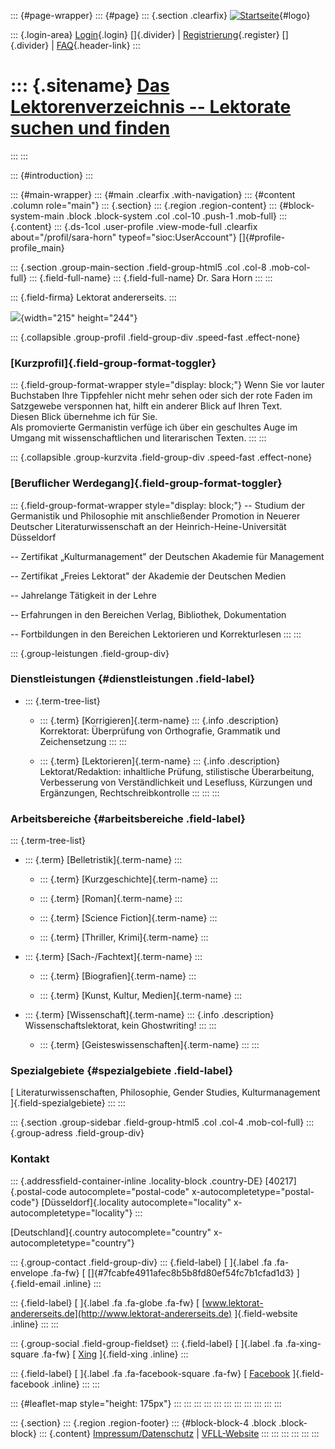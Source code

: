 ::: {#page-wrapper}
::: {#page}
::: {.section .clearfix}
[![Startseite](https://www.lektoren.de/sites/default/files/VfLL_logo.jpg)](/ "Startseite"){#logo}

::: {.login-area}
[Login](/user){.login} []{.divider} \|
[Registrierung](/user/register){.register} []{.divider} \|
[FAQ](/faq-page){.header-link}
:::

::: {.sitename}
[Das Lektorenverzeichnis -- Lektorate suchen und finden](/ "Startseite")
========================================================================
:::
:::

::: {#introduction}
:::

::: {#main-wrapper}
::: {#main .clearfix .with-navigation}
::: {#content .column role="main"}
::: {.section}
::: {.region .region-content}
::: {#block-system-main .block .block-system .col .col-10 .push-1 .mob-full}
::: {.content}
::: {.ds-1col .user-profile .view-mode-full .clearfix about="/profil/sara-horn" typeof="sioc:UserAccount"}
[]{#profile-profile_main}

::: {.section .group-main-section .field-group-html5 .col .col-8 .mob-col-full}
::: {.field-full-name}
::: {.field-full-name}
Dr. Sara Horn
:::
:::

::: {.field-firma}
Lektorat andererseits.
:::

![](https://www.lektoren.de/sites/default/files/styles/profile-image-full/public/users/profile_img/shooting9bk.jpg?itok=DIi9Hvyw){width="215"
height="244"}

::: {.collapsible .group-profil .field-group-div .speed-fast .effect-none}
### [Kurzprofil]{.field-group-format-toggler}

::: {.field-group-format-wrapper style="display: block;"}
Wenn Sie vor lauter Buchstaben Ihre Tippfehler nicht mehr sehen oder
sich der rote Faden im Satzgewebe versponnen hat, hilft ein anderer
Blick auf Ihren Text.\
Diesen Blick übernehme ich für Sie.\
Als promovierte Germanistin verfüge ich über ein geschultes Auge im
Umgang mit wissenschaftlichen und literarischen Texten.
:::
:::

::: {.collapsible .group-kurzvita .field-group-div .speed-fast .effect-none}
### [Beruflicher Werdegang]{.field-group-format-toggler}

::: {.field-group-format-wrapper style="display: block;"}
-- Studium der Germanistik und Philosophie mit anschließender Promotion
in Neuerer Deutscher Literaturwissenschaft an der
Heinrich-Heine-Universität Düsseldorf

-- Zertifikat „Kulturmanagement" der Deutschen Akademie für Management

-- Zertifikat „Freies Lektorat" der Akademie der Deutschen Medien

-- Jahrelange Tätigkeit in der Lehre

-- Erfahrungen in den Bereichen Verlag, Bibliothek, Dokumentation

-- Fortbildungen in den Bereichen Lektorieren und Korrekturlesen
:::
:::

::: {.group-leistungen .field-group-div}
### Dienstleistungen {#dienstleistungen .field-label}

-   ::: {.term-tree-list}
    -   ::: {.term}
        [Korrigieren]{.term-name}
        ::: {.info .description}
        Korrektorat: Überprüfung von Orthografie, Grammatik und
        Zeichensetzung
        :::
        :::

    -   ::: {.term}
        [Lektorieren]{.term-name}
        ::: {.info .description}
        Lektorat/Redaktion: inhaltliche Prüfung, stilistische
        Überarbeitung, Verbesserung von Verständlichkeit und Lesefluss,
        Kürzungen und Ergänzungen, Rechtschreibkontrolle
        :::
        :::
    :::

### Arbeitsbereiche {#arbeitsbereiche .field-label}

::: {.term-tree-list}
-   ::: {.term}
    [Belletristik]{.term-name}
    :::

    -   ::: {.term}
        [Kurzgeschichte]{.term-name}
        :::

    -   ::: {.term}
        [Roman]{.term-name}
        :::

    -   ::: {.term}
        [Science Fiction]{.term-name}
        :::

    -   ::: {.term}
        [Thriller, Krimi]{.term-name}
        :::

-   ::: {.term}
    [Sach-/Fachtext]{.term-name}
    :::

    -   ::: {.term}
        [Biografien]{.term-name}
        :::

    -   ::: {.term}
        [Kunst, Kultur, Medien]{.term-name}
        :::

-   ::: {.term}
    [Wissenschaft]{.term-name}
    ::: {.info .description}
    Wissenschaftslektorat, kein Ghostwriting!
    :::
    :::

    -   ::: {.term}
        [Geisteswissenschaften]{.term-name}
        :::
:::

### Spezialgebiete {#spezialgebiete .field-label}

[ Literaturwissenschaften, Philosophie, Gender Studies, Kulturmanagement
]{.field-spezialgebiete}
:::
:::

::: {.section .group-sidebar .field-group-html5 .col .col-4 .mob-col-full}
::: {.group-adress .field-group-div}
### Kontakt

::: {.addressfield-container-inline .locality-block .country-DE}
[40217]{.postal-code autocomplete="postal-code"
x-autocompletetype="postal-code"} [Düsseldorf]{.locality
autocomplete="locality" x-autocompletetype="locality"}
:::

[Deutschland]{.country autocomplete="country"
x-autocompletetype="country"}

::: {.group-contact .field-group-div}
::: {.field-label}
[ ]{.label .fa .fa-envelope .fa-fw} [
[]{#7fcabfe4911afec8b5b8fd80ef54fc7b1cfad1d3} ]{.field-email .inline}
:::

::: {.field-label}
[ ]{.label .fa .fa-globe .fa-fw} [
[www.lektorat-andererseits.de](http://www.lektorat-andererseits.de)
]{.field-website .inline}
:::
:::

::: {.group-social .field-group-fieldset}
::: {.field-label}
[ ]{.label .fa .fa-xing-square .fa-fw} [
[Xing](https://www.xing.com/profile/Sara_Horn4) ]{.field-xing .inline}
:::

::: {.field-label}
[ ]{.label .fa .fa-facebook-square .fa-fw} [
[Facebook](https://www.facebook.com/lektorat.andererseits)
]{.field-facebook .inline}
:::
:::

::: {#leaflet-map style="height: 175px"}
:::
:::
:::
:::
:::
:::
:::
:::
:::
:::
:::

::: {.section}
::: {.region .region-footer}
::: {#block-block-4 .block .block-block}
::: {.content}
[Impressum/Datenschutz](/impressum) \|
[VFLL-Website](http://www.vfll.de)
:::
:::
:::
:::
:::
:::
